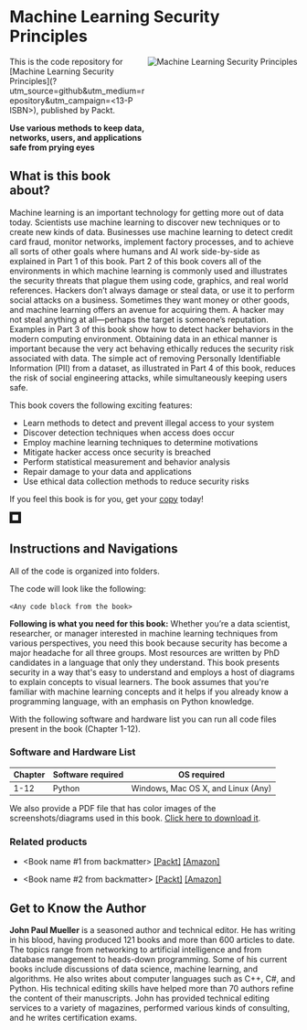 # Machine Learning Security Principles

<a href="<Packtpub book link>?utm_source=github&utm_medium=repository&utm_campaign=<13-P ISBN>"><img src="https://static.packt-cdn.com/products/<13-P ISBN>/cover/smaller" alt="Machine Learning Security Principles" height="256px" align="right"></a>

This is the code repository for [Machine Learning Security Principles](<Packtpub book link>?utm_source=github&utm_medium=repository&utm_campaign=<13-P ISBN>), published by Packt.

**Use various methods to keep data, networks, users, and applications safe from prying eyes**

## What is this book about?
Machine learning is an important technology for getting more out of data today. Scientists use machine learning to discover new techniques or to create new kinds of data. Businesses use machine learning to detect credit card fraud, monitor networks, implement factory processes, and to achieve all sorts of other goals where humans and AI work side-by-side as explained in Part 1 of this book. Part 2 of this book covers all of the environments in which machine learning is commonly used and illustrates the security threats that plague them using code, graphics, and real world references.
Hackers don’t always damage or steal data, or use it to perform social attacks on a business. Sometimes they want money or other goods, and machine learning offers an avenue for acquiring them. A hacker may not steal anything at all—perhaps the target is someone’s reputation. Examples in Part 3 of this book show how to detect hacker behaviors in the modern computing environment.
Obtaining data in an ethical manner is important because the very act behaving ethically reduces the security risk associated with data. The simple act of removing Personally Identifiable Information (PII) from a dataset, as illustrated in Part 4 of this book, reduces the risk of social engineering attacks, while simultaneously keeping users safe.

This book covers the following exciting features: 
* Learn methods to detect and prevent illegal access to your system
* Discover detection techniques when access does occur
* Employ machine learning techniques to determine motivations
* Mitigate hacker access once security is breached
* Perform statistical measurement and behavior analysis
* Repair damage to your data and applications
* Use ethical data collection methods to reduce security risks

If you feel this book is for you, get your [copy](https://www.amazon.com/dp/1804618853) today!

<a href="https://www.packtpub.com/?utm_source=github&utm_medium=banner&utm_campaign=GitHubBanner"><img src="https://raw.githubusercontent.com/PacktPublishing/GitHub/master/GitHub.png" alt="https://www.packtpub.com/" border="5" /></a>

## Instructions and Navigations
All of the code is organized into folders.

The code will look like the following:
```
<Any code block from the book>

```

**Following is what you need for this book:**
Whether you’re a data scientist, researcher, or manager interested in machine learning techniques from various perspectives, you need this book because security has become a major headache for all three groups. Most resources are written by PhD candidates in a language that only they understand. This book presents security in a way that's easy to understand and employs a host of diagrams to explain concepts to visual learners. The book assumes that you're familiar with machine learning concepts and it helps if you already know a programming language, with an emphasis on Python knowledge.	

With the following software and hardware list you can run all code files present in the book (Chapter 1-12).

### Software and Hardware List

| Chapter  | Software required                                                                    | OS required                        |
| -------- | -------------------------------------------------------------------------------------| -----------------------------------|
|  	1-12	 |   						Python	                                                        			  | Windows, Mac OS X, and Linux (Any) |

We also provide a PDF file that has color images of the screenshots/diagrams used in this book. [Click here to download it](<Graphic bundle link>).

### Related products <Other books you may enjoy>
* <Book name #1 from backmatter> [[Packt]](<Book link on Packtpub>) [[Amazon]](https://www.amazon.com/dp/<10P-ISBN>)

* <Book name #2 from backmatter> [[Packt]](<Book link on Packtpub>) [[Amazon]](https://www.amazon.com/dp/<10P-ISBN>)

## Get to Know the Author
**John Paul Mueller** is a seasoned author and technical editor. He has writing in his blood, having produced 121 books and more than 600 articles to date. The topics range from networking to artificial intelligence and from database management to heads-down programming. Some of his current books include discussions of data science, machine learning, and algorithms. He also writes about computer languages such as C++, C#, and Python. His technical editing skills have helped more than 70 authors refine the content of their manuscripts. John has provided technical editing services to a variety of magazines, performed various kinds of consulting, and he writes certification exams.	
